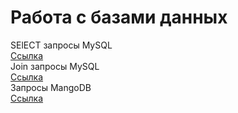 # Работа с базами данных 
SElECT запросы MySQL    
[Ссылка](https://docs.google.com/spreadsheets/d/1mGgwWJ27GYuvara7aNSPXq53wE8MBqUM4Khib168Igk/edit?usp=sharing)  
Join запросы MySQL   
[Ссылка](https://docs.google.com/spreadsheets/d/1RuaefB5_HbQ1tR3rbzg-8aImJmupod82rGFL5uxkahI/edit?usp=sharing)  
Запросы MangoDB  
[Ссылка](https://docs.google.com/spreadsheets/d/1u4ApzjfkPsCY8gCvwl77Vp4JPKjUl1ZAkJY2FB8-VnM/edit?usp=sharing)


